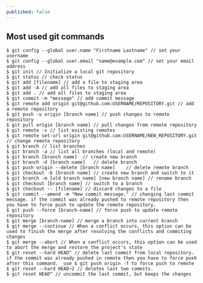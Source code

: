 ```yaml
---
published: false
---
```

## Most used git commands

    $ git config --global user.name "Firstname Lastname" // set your username
    $ git config --global user.email "name@example.com" // set your email address
    $ git init // Initialize a local git repository  
    $ git status // check status
    $ git add [filename] // add a file to staging area
    $ git add -A // add all files to staging area 
    $ git add . // add all files to staging area 
    $ git commit -m "message" // add commit message
    $ git remote add origin git@github.com:USERNAME/REPOSITORY.git // add a remote repository
    $ git push -u origin [branch name] // push changes to remote repository
    $ git pull origin [branch name] // pull changes from remote repository
    $ git remote -v // list existing remotes
    $ git remote set-url origin git@github.com:USERNAME/NEW_REPOSITORY.git // change remote repository
    $ git branch // list branches 
    $ git branch -a	// list all branches (local and remote)
    $ git branch [branch name]	// create new branch
    $ git branch -d [branch name]	// delete branch
    $ git push origin --delete [branch name]	// delete remote branch
    $ git checkout -b [branch name]	// create new branch and switch to it
    $ git branch -m [old branch name] [new branch name] // rename branch
    $ git checkout [branch name] // switch to a branch
    $ git checkout -- [filename] // discard changes to a file
    $ git commit --amend -m "New commit message." // changing last commit message. if the commit was already pushed to remote repository then you have to force push to update the remote repository. 
    $ git push --force [branch-name] // force push to update remote repository
    $ git merge [branch-name] // merge a branch into current branch
    $ git merge --continue // When a conflict occurs, this option can be used to finish the merge after resolving the conflicts and commiting changes
    $ git merge --abort // When a conflict occurs, this option can be used to abort the merge and restore the project's state
    $ git reset --hard HEAD^ // delete last commit from local repository. if the commit was already pushed in remote then you have to force push after this command.  use $ git push origin -f to force push to remote  
    $ git reset --hard HEAD~2 // deletes last two commits.
    $ git reset HEAD^ // uncommit the last commit, but keeps the changes
    
    
 
